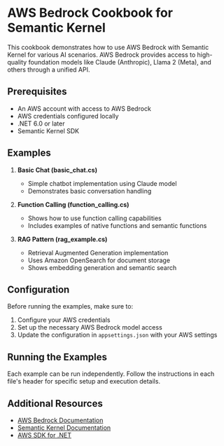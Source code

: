 # AWS Bedrock Cookbook for Semantic Kernel

This cookbook demonstrates how to use AWS Bedrock with Semantic Kernel for various AI scenarios. AWS Bedrock provides access to high-quality foundation models like Claude (Anthropic), Llama 2 (Meta), and others through a unified API.

## Prerequisites

- An AWS account with access to AWS Bedrock
- AWS credentials configured locally
- .NET 6.0 or later
- Semantic Kernel SDK

## Examples

1. **Basic Chat (basic_chat.cs)**

   - Simple chatbot implementation using Claude model
   - Demonstrates basic conversation handling

2. **Function Calling (function_calling.cs)**

   - Shows how to use function calling capabilities
   - Includes examples of native functions and semantic functions

3. **RAG Pattern (rag_example.cs)**
   - Retrieval Augmented Generation implementation
   - Uses Amazon OpenSearch for document storage
   - Shows embedding generation and semantic search

## Configuration

Before running the examples, make sure to:

1. Configure your AWS credentials
2. Set up the necessary AWS Bedrock model access
3. Update the configuration in `appsettings.json` with your AWS settings

## Running the Examples

Each example can be run independently. Follow the instructions in each file's header for specific setup and execution details.

## Additional Resources

- [AWS Bedrock Documentation](https://docs.aws.amazon.com/bedrock)
- [Semantic Kernel Documentation](https://learn.microsoft.com/semantic-kernel)
- [AWS SDK for .NET](https://aws.amazon.com/sdk-for-net/)
